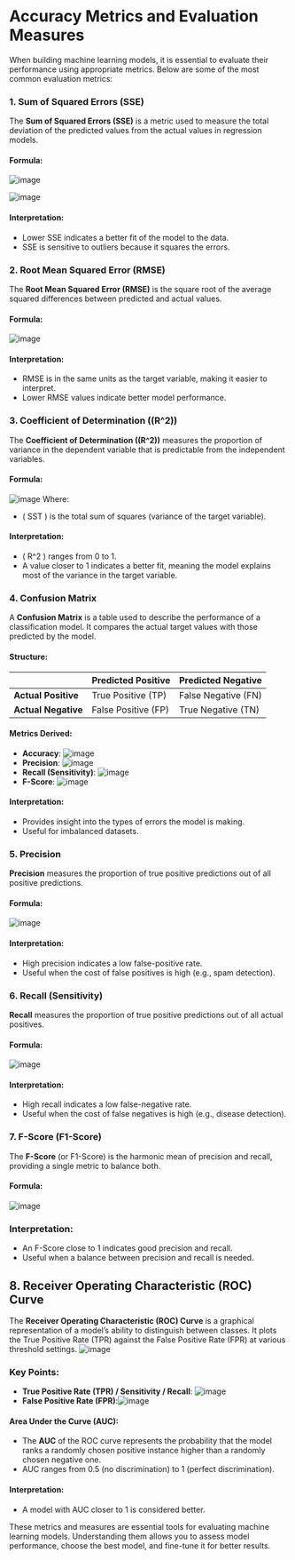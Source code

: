 # Accuracy Metrics and Evaluation Measures

When building machine learning models, it is essential to evaluate their performance using appropriate metrics. Below are some of the most common evaluation metrics:

### 1. Sum of Squared Errors (SSE)
The **Sum of Squared Errors (SSE)** is a metric used to measure the total deviation of the predicted values from the actual values in regression models.

#### Formula:
![image](https://www.sciweavers.org/upload/Tex2Img_1725791082/render.png)

![image](https://www.sciweavers.org/upload/Tex2Img_1725791111/render.png)

#### Interpretation:
- Lower SSE indicates a better fit of the model to the data.
- SSE is sensitive to outliers because it squares the errors.



### 2. Root Mean Squared Error (RMSE)
The **Root Mean Squared Error (RMSE)** is the square root of the average squared differences between predicted and actual values.

#### Formula:
![image](https://www.sciweavers.org/upload/Tex2Img_1725791154/render.png)

#### Interpretation:
- RMSE is in the same units as the target variable, making it easier to interpret.
- Lower RMSE values indicate better model performance.



### 3. Coefficient of Determination (\(R^2\))
The **Coefficient of Determination (\(R^2\))** measures the proportion of variance in the dependent variable that is predictable from the independent variables.

#### Formula:
![image](https://www.sciweavers.org/upload/Tex2Img_1725791187/render.png)
Where:
- \( SST ) is the total sum of squares (variance of the target variable).

#### Interpretation:
- \( R^2 \) ranges from 0 to 1.
- A value closer to 1 indicates a better fit, meaning the model explains most of the variance in the target variable.



### 4. Confusion Matrix
A **Confusion Matrix** is a table used to describe the performance of a classification model. It compares the actual target values with those predicted by the model.

#### Structure:
|                | Predicted Positive | Predicted Negative |
|----------------|-------------------|-------------------|
| **Actual Positive** | True Positive (TP)   | False Negative (FN)  |
| **Actual Negative** | False Positive (FP)  | True Negative (TN)   |

#### Metrics Derived:
- **Accuracy**: ![image](https://www.sciweavers.org/upload/Tex2Img_1725791315/render.png)
- **Precision**: ![image](https://www.sciweavers.org/upload/Tex2Img_1725791350/render.png)
- **Recall (Sensitivity)**: ![image](https://www.sciweavers.org/upload/Tex2Img_1725791396/render.png)
- **F-Score**: ![image](https://www.sciweavers.org/upload/Tex2Img_1725791418/render.png)

#### Interpretation:
- Provides insight into the types of errors the model is making.
- Useful for imbalanced datasets.



### 5. Precision
**Precision** measures the proportion of true positive predictions out of all positive predictions.

#### Formula:
![image](https://www.sciweavers.org/upload/Tex2Img_1725791495/render.png)

#### Interpretation:
- High precision indicates a low false-positive rate.
- Useful when the cost of false positives is high (e.g., spam detection).



### 6. Recall (Sensitivity)
**Recall** measures the proportion of true positive predictions out of all actual positives.

#### Formula:
![image](https://www.sciweavers.org/upload/Tex2Img_1725791546/render.png)

#### Interpretation:
- High recall indicates a low false-negative rate.
- Useful when the cost of false negatives is high (e.g., disease detection).



### 7. F-Score (F1-Score)
The **F-Score** (or F1-Score) is the harmonic mean of precision and recall, providing a single metric to balance both.

#### Formula:
![image](https://www.sciweavers.org/upload/Tex2Img_1725791580/render.png)

### Interpretation:
- An F-Score close to 1 indicates good precision and recall.
- Useful when a balance between precision and recall is needed.


## 8. Receiver Operating Characteristic (ROC) Curve
The **Receiver Operating Characteristic (ROC) Curve** is a graphical representation of a model’s ability to distinguish between classes. It plots the True Positive Rate (TPR) against the False Positive Rate (FPR) at various threshold settings.
![image](https://machinelearningmastery.com/wp-content/uploads/2018/08/ROC-Curve-Plot-for-a-No-Skill-Classifier-and-a-Logistic-Regression-Model.png)
### Key Points:
- **True Positive Rate (TPR) / Sensitivity / Recall**: ![image](https://www.sciweavers.org/upload/Tex2Img_1725791643/render.png)
- **False Positive Rate (FPR)**:![image](https://www.sciweavers.org/upload/Tex2Img_1725791668/render.png)

#### Area Under the Curve (AUC):
- The **AUC** of the ROC curve represents the probability that the model ranks a randomly chosen positive instance higher than a randomly chosen negative one.
- AUC ranges from 0.5 (no discrimination) to 1 (perfect discrimination).

#### Interpretation:
- A model with AUC closer to 1 is considered better.




These metrics and measures are essential tools for evaluating machine learning models. Understanding them allows you to assess model performance, choose the best model, and fine-tune it for better results.